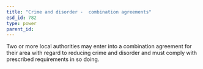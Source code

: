 ```yaml
---
title: "Crime and disorder -  combination agreements"
esd_id: 782
type: power
parent_id:  
---
```


Two or more local authorities may enter into a combination agreement for their area with regard to reducing crime and disorder and must comply with prescribed requirements in so doing.

